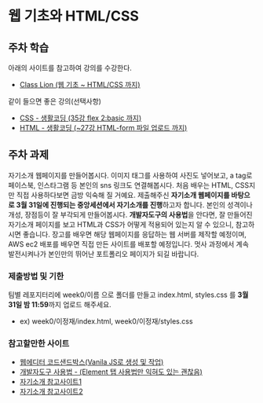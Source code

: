 # 웹 기초와 HTML/CSS

## 주차 학습
아래의 사이트를 참고하여 강의를 수강한다.
- [Class Lion (웹 기초 ~ HTML/CSS 까지)](https://classlion.net/)

같이 들으면 좋은 강의(선택사항)
- [CSS - 생활코딩 (35강 flex 2:basic 까지)](https://www.youtube.com/watch?v=ONcmkf07EuI&list=PLuHgQVnccGMDaVaBmkX0qfB45R_bYrV62)
- [HTML - 생활코딩 (~27강 HTML-form 파일 업로드 까지)](https://www.youtube.com/watch?v=OGFgdro160I&list=PLuHgQVnccGMDUzDDCKW-pCZQY-MMCX5yB)



## 주차 과제
자기소개 웹페이지를 만들어봅시다. 이미지 태그를 사용하여 사진도 넣어보고, a tag로 페이스북, 인스타그램 등 본인의 sns 링크도 연결해봅시다. 처음 배우는 HTML, CSS지만 직접 사용하다보면 금방 익숙해 질 거예요. 제출해주신 **자기소개 웹페이지를 바탕으로 3월 31일에 진행되는 중앙세션에서 자기소개를 진행**하고자 합니다. 본인의 성격이나 개성, 장점등이 잘 부각되게 만들어봅시다. **개발자도구의 사용법**을 안다면, 잘 만들어진 자기소개 페이지를 보고 HTML과 CSS가 어떻게 적용되어 있는지 알 수 있으니, 참고하시면 좋습니다. 장고를 배우면 해당 웹페이지를 응답하는 웹 서버를 제작할 예정이며, AWS ec2 배포를 배우면 직접 만든 사이트를 배포할 예정입니다. 멋사 과정에서 계속 발전시켜나가 본인만의 뛰어난 포트폴리오 페이지가 되길 바랍니다.

### 제출방법 및 기한
팀별 레포지터리에 week0/이름 으로 폴더를 만들고 index.html, styles.css 를 **3월 31일 밤 11:59**까지 업로드 해주세요. 
- ex) week0/이정재/index.html, week0/이정재/styles.css

### 참고할만한 사이트
- [웹에디터 코드샌드박스(Vanila JS로 생성 및 작업)](https://codesandbox.io/)
- [개발자도구 사용법 - (Element 탭 사용법만 익혀도 있는 괜찮음)](https://blogpack.tistory.com/756)
- [자기소개 참고사이트1](https://jeong1233.github.io/website/portfolio/index.html)
- [자기소개 참고사이트2](https://velopert.com/about)
